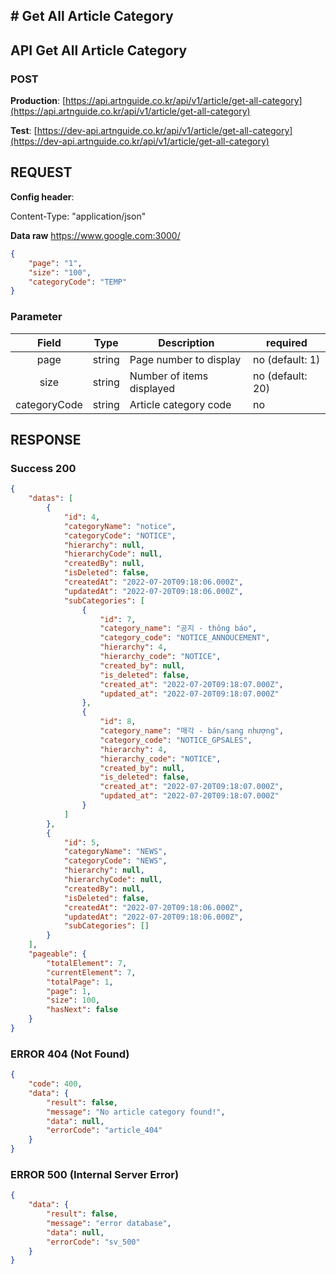 ## # **Get All Article Category**

## **API Get All Article Category**

### **POST**

**Production**: [https://api.artnguide.co.kr/api/v1/article/get-all-category](https://api.artnguide.co.kr/api/v1/article/get-all-category)

**Test**: [https://dev-api.artnguide.co.kr/api/v1/article/get-all-category](https://dev-api.artnguide.co.kr/api/v1/article/get-all-category)

## **REQUEST**

**Config header**:

Content-Type: "application/json"

**Data raw**
https://www.google.com:3000/

```json
{
    "page": "1",
    "size": "100",
    "categoryCode": "TEMP"
}
```

### **Parameter**

|    Field     | Type   | Description               | required         |
| :----------: | ------ | ------------------------- | ---------------- |
|     page     | string | Page number to display    | no (default: 1)  |
|     size     | string | Number of items displayed | no (default: 20) |
| categoryCode | string | Article category code     | no               |

## **RESPONSE**

### **Success 200**

```json
{
    "datas": [
        {
            "id": 4,
            "categoryName": "notice",
            "categoryCode": "NOTICE",
            "hierarchy": null,
            "hierarchyCode": null,
            "createdBy": null,
            "isDeleted": false,
            "createdAt": "2022-07-20T09:18:06.000Z",
            "updatedAt": "2022-07-20T09:18:06.000Z",
            "subCategories": [
                {
                    "id": 7,
                    "category_name": "공지 - thông báo",
                    "category_code": "NOTICE_ANNOUCEMENT",
                    "hierarchy": 4,
                    "hierarchy_code": "NOTICE",
                    "created_by": null,
                    "is_deleted": false,
                    "created_at": "2022-07-20T09:18:07.000Z",
                    "updated_at": "2022-07-20T09:18:07.000Z"
                },
                {
                    "id": 8,
                    "category_name": "매각 - bán/sang nhượng",
                    "category_code": "NOTICE_GPSALES",
                    "hierarchy": 4,
                    "hierarchy_code": "NOTICE",
                    "created_by": null,
                    "is_deleted": false,
                    "created_at": "2022-07-20T09:18:07.000Z",
                    "updated_at": "2022-07-20T09:18:07.000Z"
                }
            ]
        },
        {
            "id": 5,
            "categoryName": "NEWS",
            "categoryCode": "NEWS",
            "hierarchy": null,
            "hierarchyCode": null,
            "createdBy": null,
            "isDeleted": false,
            "createdAt": "2022-07-20T09:18:06.000Z",
            "updatedAt": "2022-07-20T09:18:06.000Z",
            "subCategories": []
        }
    ],
    "pageable": {
        "totalElement": 7,
        "currentElement": 7,
        "totalPage": 1,
        "page": 1,
        "size": 100,
        "hasNext": false
    }
}
```

### **ERROR 404 (Not Found)**

```json
{
    "code": 400,
    "data": {
        "result": false,
        "message": "No article category found!",
        "data": null,
        "errorCode": "article_404"
    }
}
```

### **ERROR 500 (Internal Server Error)**

```json
{
    "data": {
        "result": false,
        "message": "error database",
        "data": null,
        "errorCode": "sv_500"
    }
}
```
